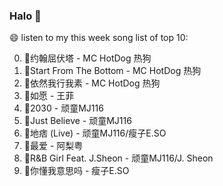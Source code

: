 

### Halo 👋

😄 listen to my this week song list of top 10:

0. 🌈约翰屈伏塔 - MC HotDog 热狗
1. 🌈Start From The Bottom - MC HotDog 热狗
2. 🌈依然我行我素 - MC HotDog 热狗
3. 🌈如愿 - 王菲
4. 🌈2030 - 顽童MJ116
5. 🌈Just Believe - 顽童MJ116
6. 🌈地痞 (Live) - 顽童MJ116/瘦子E.SO
7. 🌈最爱 - 阿梨粤
8. 🌈R&B Girl Feat. J.Sheon - 顽童MJ116/J. Sheon
9. 🌈你懂我意思吗 - 瘦子E.SO

